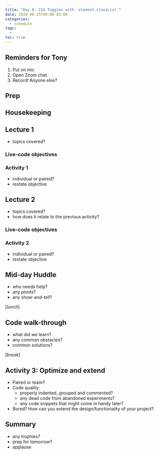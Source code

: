 ```yaml
---
title: "Day 6: CSS Toggles with `element.classList`"
date: 2020-06-25T08:00-03:00
categories:
  - schedule
tags:
  - 
toc: true
---
```

## Reminders for Tony
1. Put on mic
2. Open Zoom chat
3. Record! Anyone else?

## Prep

## Housekeeping

## Lecture 1
- topics covered?

### Live-code objectives

### Activity 1 
- individual or paired?
- restate objective

## Lecture 2
- topics covered?
- how does it relate to the previous activity?

### Live-code objectives

### Activity 2
- individual or paired?
- restate objective

## Mid-day Huddle
- who needs help?
- any pivots?
- any show-and-tell?

[*lunch*]

## Code walk-through
- what did we learn?
- any common obstacles?
- common solutions?

[*break*]

## Activity 3: Optimize and extend
- Paired or team?
- Code quality: 
  - properly indented, grouped and commented?
  - any dead code from abandoned experiments?
  - any code snippets that might come in handy later?
- Bored? How can you extend the design/functionality of your project?

## Summary
- any trophies?
- prep for tomorrow?
- applause